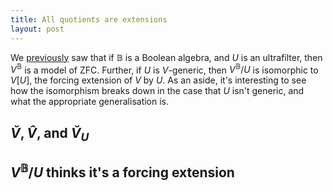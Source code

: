 ```yaml
---
title: All quotients are extensions
layout: post
---
```


<script type="text/x-mathjax-config"> MathJax.Hub.Config({ tex2jax: { inlineMath: [['$','$'], ['\\(','\\)']], processEscapes: true } }); </script> <script src="https://cdnjs.cloudflare.com/ajax/libs/mathjax/2.7.0/MathJax.js?config=TeX-AMS-MML_HTMLorMML" type="text/javascript"></script>

We [previously](https://hilbert-spaess.github.io/2020/05/23/building-actual-models.html) saw that if $\mathbb{B}$ is a Boolean algebra, and $U$ is an ultrafilter, then $V^{\mathbb{B}}$ is a model of ZFC. Further, if $U$ is $V$-generic, then $V^{\mathbb{B}}/U$ is isomorphic to $V[U]$, the forcing extension of $V$ by $U$. As an aside, it's interesting to see how the isomorphism breaks down in the case that $U$ isn't generic, and what the appropriate generalisation is.

## $\breve{V}, \hat{V}$, and $\breve{V}_U$

## $V^{\mathbb{B}}/U$ thinks it's a forcing extension